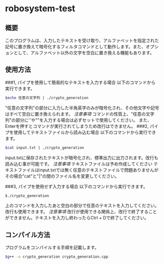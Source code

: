 # robosystem-test

## 概要
このプログラムは、入力したテキストを受け取り、アルファベットを指定された記号に置き換えて暗号化するフィルタコマンドとして動作します。また、オプションとして、アルファベット以外の文字を空白に置き換える機能もあります。

## 使用方法
###1, パイプを使用して簡易的なテキストを入力する場合
以下のコマンドから実行できます。
```bash
$echo 任意の文字列 | ./crypto_generation
```
"任意の文字列"の部分に入力した半角英字のみが暗号化され、その他文字や記号はすべて空白に置き換えられます。
*注意事項*
	コマンドの性質上、"任意の文字列"の部分に''や""を入力する場合は必ずセットで使用してください。
	また、Enterを押すとコマンドが実行されてしまうため改行はできません。
###2, パイプを使用してテキストファイルから読み込む場合
以下のコマンドから実行できます。
```bash
$cat input.txt | ./crypto_generation
```
input.txtに保存されたテキストが暗号化され、標準出力に出力されます。改行も読み込む事が可能です。
*注意事項*
	テキストファイルは予め作成してください
	テキストファイルはinput.txtでは無く任意のテキストファイルで問題ありませんがその場合"cat"と"|"の間のファイル名を変更してください。

###3, パイプを使用せず入力する場合
以下のコマンドから実行できます。
```bash
$./crypto_generation
```
上のコマンドを入力したあと空白の部分で任意のテキストを入力してください。改行も使用できます。
*注意事項*
	改行が使用できる関係上、改行で終了することができません。テキストを入力し終わったらCtrl + Dで終了してください。

## コンパイル方法
プログラムをコンパイルする手順を記載します。
```bash
$g++ -o crypto_generation crypto_generation.cpp
```

